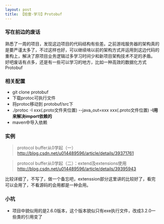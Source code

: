 ```yaml
---
layout: post
title: 【拾壹·学习】Protobuf
---
```


### 写在前边的废话

熟悉了一周的项目，发现这边项目的代码结构有些差。之前游戏服务器的架构真的是要严谨太多了，不过这样也好，可以继续啃以前的架构方式并运用到这边代码的重构上，解决了原项目业务逻辑过多学习时间少和新项目架构技术不足的矛盾。
好吧废话有点多，还是有一些可以学习的地方，比如一种高效的数据化方式Protobuf

### 相关配置

- git clone protobuf
- 下载protoc可执行文件
- 将protoc移动到 protobuf/src下
- ./protoc -I xxx(.proto文件夹位置) --java_out=xxx xxx(.proto文件位置)
 __-I用来解决import依赖的__
- maven中导入依赖
 
### 实例
>protocol buffer从0学起（一）
>http://blog.csdn.net/u014489596/article/details/39371761

>protocol buffer从0学起（二）：extend及extensions使用
>http://blog.csdn.net/u014489596/article/details/39395943

比较详细了，不写了，做一个备忘吧，extenssion部分这里讲的比较好了，看完可以会用了，不看源码的会用都是一种会用。

### 小坑
- 项目中貌似用的是2.6.0版本，这个版本貌似只有exe执行文件，改成3.2.0一些类的引用变了